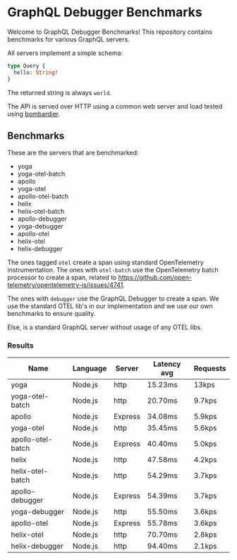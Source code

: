 <!-- README.md is generated from README.ecr, do not edit -->

# GraphQL Debugger Benchmarks

Welcome to GraphQL Debugger Benchmarks! This repository contains benchmarks for various GraphQL servers.

All servers implement a simple schema:

```graphql
type Query {
  hello: String!
}
```

The returned string is always `world`.

The API is served over HTTP using a common web server and load tested using [bombardier](https://github.com/codesenberg/bombardier).

## Benchmarks

These are the servers that are benchmarked:

- yoga 
- yoga-otel-batch 
- apollo 
- yoga-otel 
- apollo-otel-batch 
- helix 
- helix-otel-batch 
- apollo-debugger 
- yoga-debugger 
- apollo-otel 
- helix-otel 
- helix-debugger 

The ones tagged `otel` create a span using standard OpenTelemetry instrumentation. The ones with `otel-batch` use the OpenTelemetry batch processor to create a span, related to https://github.com/open-telemetry/opentelemetry-js/issues/4741.

The ones with `debugger` use the GraphQL Debugger to create a span. We use the standard OTEL lib's in our implementation and we use our own benchmarks to ensure quality.

Else, is a standard GraphQL server without usage of any OTEL libs. 

### Results

| Name                          | Language      | Server          | Latency avg      | Requests      |
| ----------------------------  | ------------- | --------------- | ---------------- | ------------- |
| yoga | Node.js | http | 15.23ms | 13kps |
| yoga-otel-batch | Node.js | http | 20.70ms | 9.7kps |
| apollo | Node.js | Express | 34.08ms | 5.9kps |
| yoga-otel | Node.js | http | 35.45ms | 5.6kps |
| apollo-otel-batch | Node.js | Express | 40.40ms | 5.0kps |
| helix | Node.js | http | 47.58ms | 4.2kps |
| helix-otel-batch | Node.js | http | 54.29ms | 3.7kps |
| apollo-debugger | Node.js | Express | 54.39ms | 3.7kps |
| yoga-debugger | Node.js | http | 55.50ms | 3.6kps |
| apollo-otel | Node.js | Express | 55.78ms | 3.6kps |
| helix-otel | Node.js | http | 70.70ms | 2.8kps |
| helix-debugger | Node.js | http | 94.40ms | 2.1kps |
